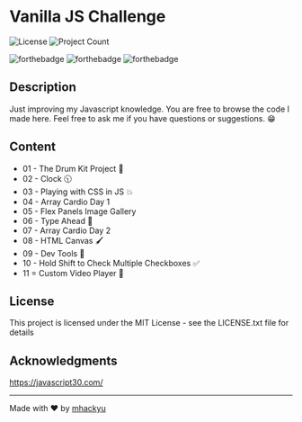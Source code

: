 
# Vanilla JS Challenge
![License](https://img.shields.io/badge/license-MIT-green.svg)  ![Project Count](https://img.shields.io/badge/projects-11-ff69b4.svg)

![forthebadge](https://forthebadge.com/images/badges/built-with-love.svg)  ![forthebadge](https://forthebadge.com/images/badges/made-with-javascript.svg)  ![forthebadge](https://forthebadge.com/images/badges/check-it-out.svg)


  ## Description 
Just improving my Javascript knowledge. You are free to browse the code I made here. Feel free to ask me if you have questions or suggestions. 😁

## Content
* 01 - The Drum Kit Project :drum:
* 02 - Clock 🕥
* 03 - Playing with CSS in JS :collision:
* 04 - Array Cardio Day 1
* 05 - Flex Panels Image Gallery
* 06 - Type Ahead 👀
* 07 - Array Cardio Day 2
* 08 - HTML Canvas 🖌
* 09 - Dev Tools 🔧
* 10 - Hold Shift to Check Multiple Checkboxes ✅ 
* 11 = Custom Video Player 🎥

## License
This project is licensed under the MIT License - see the LICENSE.txt file for details

## Acknowledgments
https://javascript30.com/ 


---
Made with :heart: by [mhackyu](https://github.com/mhackyu)